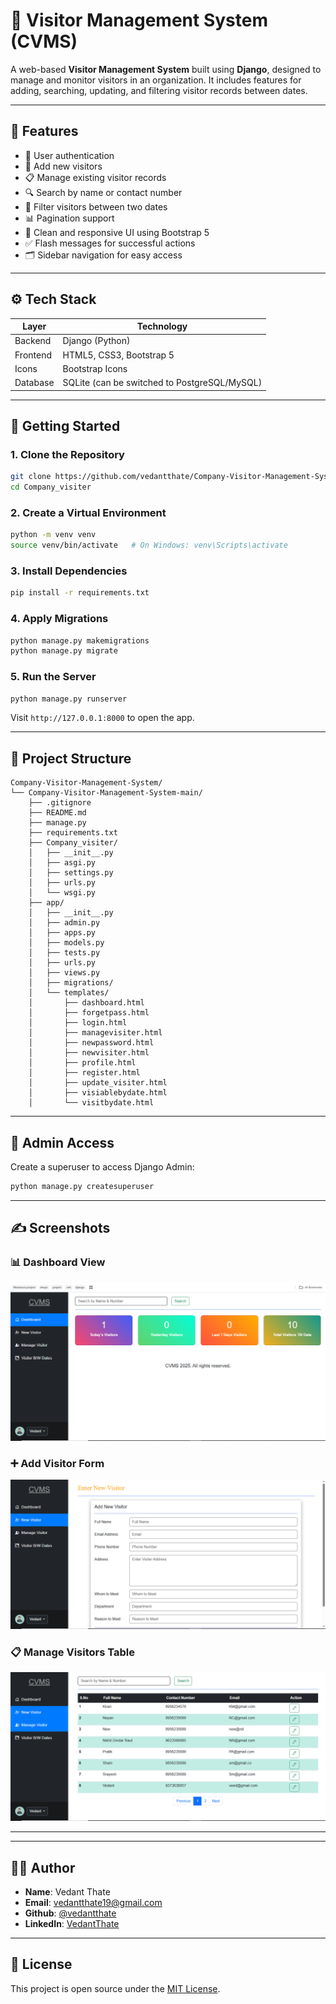 
# 🛂 Visitor Management System (CVMS)

A web-based **Visitor Management System** built using **Django**, designed to manage and monitor visitors in an organization. It includes features for adding, searching, updating, and filtering visitor records between dates.

---

## 📌 Features

- 🔐 User authentication
- 🧾 Add new visitors
- 📋 Manage existing visitor records
- 🔍 Search by name or contact number
- 📅 Filter visitors between two dates
- 📊 Pagination support
- 🎨 Clean and responsive UI using Bootstrap 5
- ✅ Flash messages for successful actions
- 🗂 Sidebar navigation for easy access

---

## ⚙️ Tech Stack

| Layer      | Technology                  |
|------------|------------------------------|
| Backend    | Django (Python)              |
| Frontend   | HTML5, CSS3, Bootstrap 5     |
| Icons      | Bootstrap Icons              |
| Database   | SQLite (can be switched to PostgreSQL/MySQL) |

---

## 🚀 Getting Started

### 1. Clone the Repository

```bash
git clone https://github.com/vedantthate/Company-Visitor-Management-System.git
cd Company_visiter
```

### 2. Create a Virtual Environment

```bash
python -m venv venv
source venv/bin/activate   # On Windows: venv\Scripts\activate
```

### 3. Install Dependencies

```bash
pip install -r requirements.txt
```

### 4. Apply Migrations

```bash
python manage.py makemigrations
python manage.py migrate
```

### 5. Run the Server

```bash
python manage.py runserver
```

Visit `http://127.0.0.1:8000` to open the app.

---

## 📁 Project Structure

```
Company-Visitor-Management-System/
└── Company-Visitor-Management-System-main/
    ├── .gitignore
    ├── README.md
    ├── manage.py
    ├── requirements.txt
    ├── Company_visiter/
    │   ├── __init__.py
    │   ├── asgi.py
    │   ├── settings.py
    │   ├── urls.py
    │   └── wsgi.py
    ├── app/
    │   ├── __init__.py
    │   ├── admin.py
    │   ├── apps.py
    │   ├── models.py
    │   ├── tests.py
    │   ├── urls.py
    │   ├── views.py
    │   ├── migrations/
    │   └── templates/
    │       ├── dashboard.html
    │       ├── forgetpass.html
    │       ├── login.html
    │       ├── managevisiter.html
    │       ├── newpassword.html
    │       ├── newvisiter.html
    │       ├── profile.html
    │       ├── register.html
    │       ├── update_visiter.html
    │       ├── visiablebydate.html
    │       └── visitbydate.html

```

---

## 🔐 Admin Access

Create a superuser to access Django Admin:

```bash
python manage.py createsuperuser
```

---

## ✍️ Screenshots

### 📊 Dashboard View
![Dashboard](screenshots/dashboard.png)

### ➕ Add Visitor Form
![Add Visitor](screenshots/add_visitor.png)

### 📋 Manage Visitors Table
![Manage Visitors](screenshots/manage_visitors.png)

---

---

## 🧑‍💻 Author

- **Name**: Vedant Thate  
- **Email**: [vedantthate19@gmail.com](vedantthate19@gmail.com)
- **Github**: [@vedantthate](https://github.com/vedantthate)
- **LinkedIn**: [VedantThate](http://www.linkedin.com/in/vedant-thate-ab5168257)

---

## 📄 License

This project is open source under the [MIT License](LICENSE).
